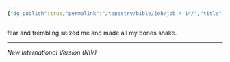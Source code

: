 ```yaml
---
{"dg-publish":true,"permalink":"/tapestry/bible/job/job-4-14/","title":"Job 4:14","hide":true,"tags":["bible-verse","bible-verse"],"dgHomeLink":true,"dgShowLocalGraph":true,"dgEnableSearch":true}
---
```



fear and trembling seized me and made all my bones shake.

---
*New International Version (NIV)*